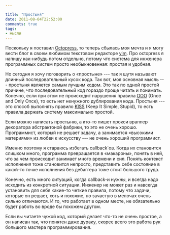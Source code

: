 ```yaml
---

title: "Простыня"
date: 2011-08-04T22:52:00
comments: true
tags:
- мысли
---
```


Поскольку я поставил [Octopress](http://octopress.org), то теперь сбылась моя мечта и я могу вести блог в своем любимом
текстовом редакторе [vim](http://www.vim.org). Про octopress я напишу как-нибудь потом отдельно, потому что система для
инженера программных систем просто необыкновенная: простая и удобная.

Но сегодня я хочу поговорить о «простыне» --- так я шутя называют длинный последовательный кусок кода. Так вот, моя
основная мысль --- простыня является самым лучшим кодом. Это так по одной простой причине, что последовательный
код гораздо проще читать и понимать. Конечно, если при этом не происходит нарушения правила
[OOO](http://en.wikipedia.org/wiki/Once_and_only_once) (Once and Only Once), то есть нет ненужного дублирования кода.
Простыня --- это способ выполнять правило [KISS](http://en.wikipedia.org/wiki/KISS_principle) (Keep It Simple, Stupid),
то есть правила держать систему максимально простой.

Если можно написать простыню, а кто-то пишет прокси враппер декоратора абстрактоной фабрики, то это не очень хорошо.
Программист, который не решает задачу, а занимается «высокими материями» из любви к искусству --- не очень хороший
программист.

Именно поэтому я стараюсь избегать callback`ов. Когда их становится слишком много, программа превращается в «макароны»,
понять в ней, что за чем происходит занимает много времени и сил. Понять контекст исполнения тоже становится непросто,
представить себе состояние в какой-то точке исполнения без дебаггера тоже стоит большого труда.

Конечно, есть много ситуаций, когда callback-и нужны, и всегда надо исходить из конкретной ситуации. Инженер не может
раз и навсегда установить для себя какие-то четкие правила, потому что задачи, которые он решает, хоть и похожие, но
зачастую в мелочах очень сильно отличаются. И то, что работает в одном месте, не обязательно будет работь во вроде бы
похожем другом.

Если вы читаете чужой код, который делает что-то не очень простое, а он написан так, что понятен даже дураку, скорее
всего это работа рук большого мастера программирования.
